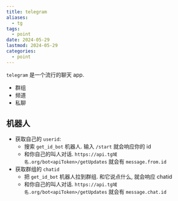 ```yaml
---
title: telegram
aliases:
  - tg
tags:
  - point
date: 2024-05-29
lastmod: 2024-05-29
categories:
  - point
---
```


`telegram` 是一个流行的聊天 app.

- 群组
- 频道
- 私聊

## 机器人

- 获取自己的 `userid`:
    - 搜索 `get_id_bot` 机器人. 输入 `/start` 就会响应你的 id
    - 和你自己的叫人对话. `https://api.tg域名.org/bot<apiToken>/getUpdates` 就会有 `message.from.id`
- 获取群组的 `chatid`
    - 把 `get_id_bot` 机器人拉到群组. 和它说点什么, 就会响应 chatid
    - 和你自己的叫人对话. `https://api.tg域名.org/bot<apiToken>/getUpdates` 就会有 `message.chat.id`
